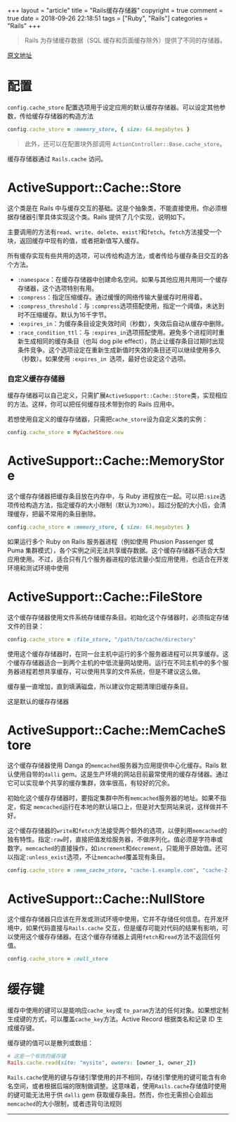 +++
layout = "article"
title = "Rails缓存存储器"
copyright = true
comment = true
date = 2018-09-26 22:18:51
tags = ["Ruby", "Rails"]
categories = "Rails"
+++


> Rails 为存储缓存数据（SQL 缓存和页面缓存除外）提供了不同的存储器。


[原文地址](https://ruby-china.github.io/rails-guides/caching_with_rails.html#cache-stores)

<!-- more -->

配置
======
`config.cache_store` 配置选项用于设定应用的默认缓存存储器。可以设定其他参数，传给缓存存储器的构造方法

``` ruby
config.cache_store = :memory_store, { size: 64.megabytes }
```

> 此外，还可以在配置块外部调用 `ActionController::Base.cache_store`。


缓存存储器通过 `Rails.cache` 访问。


ActiveSupport::Cache::Store
======

这个类是在 Rails 中与缓存交互的基础。这是个抽象类，不能直接使用。你必须根据存储器引擎具体实现这个类。Rails 提供了几个实现，说明如下。

主要调用的方法有`read`、`write`、`delete`、`exist?`和`fetch`。`fetch`方法接受一个块，返回缓存中现有的值，或者把新值写入缓存。

所有缓存实现有些共用的选项，可以传给构造方法，或者传给与缓存条目交互的各个方法。

- `:namespace`：在缓存存储器中创建命名空间。如果与其他应用共用同一个缓存存储器，这个选项特别有用。
- `:compress`：指定压缩缓存。通过缓慢的网络传输大量缓存时用得着。
- `:compress_threshold`：与 `:compress`选项搭配使用，指定一个阈值，未达到时不压缩缓存。默认为16千字节。
- `:expires_in`：为缓存条目设定失效时间（秒数），失效后自动从缓存中删除。
- `:race_condition_ttl`：与 `:expires_in`选项搭配使用。避免多个进程同时重新生成相同的缓存条目（也叫 dog pile effect），防止让缓存条目过期时出现条件竞争。这个选项设定在重新生成新值时失效的条目还可以继续使用多久（秒数）。如果使用 `:expires_in `选项，最好也设定这个选项。

### 自定义缓存存储器

缓存存储器可以自己定义，只需扩展`ActiveSupport::Cache::Store`类，实现相应的方法。这样，你可以把任何缓存技术带到你的 Rails 应用中。

若想使用自定义的缓存存储器，只需把`cache_store`设为自定义类的实例：

``` ruby
config.cache_store = MyCacheStore.new
```

ActiveSupport::Cache::MemoryStore
======

这个缓存存储器把缓存条目放在内存中，与 Ruby 进程放在一起。可以把`:size`选项传给构造方法，指定缓存的大小限制（默认为`32Mb`）。超过分配的大小后，会清理缓存，把最不常用的条目删除。

``` ruby
config.cache_store = :memory_store, { size: 64.megabytes }
```

如果运行多个 Ruby on Rails 服务器进程（例如使用 Phusion Passenger 或 Puma 集群模式），各个实例之间无法共享缓存数据。这个缓存存储器不适合大型应用使用。不过，适合只有几个服务器进程的低流量小型应用使用，也适合在开发环境和测试环境中使用

ActiveSupport::Cache::FileStore
======

这个缓存存储器使用文件系统存储缓存条目。初始化这个存储器时，必须指定存储文件的目录：

``` ruby
config.cache_store = :file_store, "/path/to/cache/directory"
```

使用这个缓存存储器时，在同一台主机中运行的多个服务器进程可以共享缓存。这个缓存存储器适合一到两个主机的中低流量网站使用。运行在不同主机中的多个服务器进程若想共享缓存，可以使用共享的文件系统，但是不建议这么做。

缓存量一直增加，直到填满磁盘，所以建议你定期清理旧缓存条目。

这是默认的缓存存储器

ActiveSupport::Cache::MemCacheStore
======
这个缓存存储器使用 Danga 的`memcached`服务器为应用提供中心化缓存。Rails 默认使用自带的`dalli` gem。这是生产环境的网站目前最常使用的缓存存储器。通过它可以实现单个共享的缓存集群，效率很高，有较好的冗余。

初始化这个缓存存储器时，要指定集群中所有`memcached`服务器的地址。如果不指定，假定 `memcached`运行在本地的默认端口上，但是对大型网站来说，这样做并不好。

这个缓存存储器的`write`和`fetch`方法接受两个额外的选项，以便利用`memcached`的独有特性。指定`:raw`时，直接把值发给服务器，不做序列化。值必须是字符串或数字。`memcached`的直接操作，如`increment`和`decrement`，只能用于原始值。还可以指定`:unless_exist`选项，不让`memcached`覆盖现有条目。

``` ruby
config.cache_store = :mem_cache_store, "cache-1.example.com", "cache-2.example.com"
```

ActiveSupport::Cache::NullStore
======

这个缓存存储器只应该在开发或测试环境中使用，它并不存储任何信息。在开发环境中，如果代码直接与`Rails.cache` 交互，但是缓存可能对代码的结果有影响，可以使用这个缓存存储器。在这个缓存存储器上调用`fetch`和`read`方法不返回任何值。

``` ruby
config.cache_store = :null_store
```

缓存键
======
缓存中使用的键可以是能响应`cache_key`或 `to_param`方法的任何对象。如果想定制生成键的方式，可以覆盖`cache_key`方法。Active Record 根据类名和记录 ID 生成缓存键。

缓存键的值可以是散列或数组：
``` ruby
# 这是一个有效的缓存键
Rails.cache.read(site: "mysite", owners: [owner_1, owner_2])
```
`Rails.cache`使用的键与存储引擎使用的并不相同，存储引擎使用的键可能含有命名空间，或者根据后端的限制做调整。这意味着，使用`Rails.cache`存储值时使用的键可能无法用于供 `dalli` gem 获取缓存条目。然而，你也无需担心会超出`memcached`的大小限制，或者违背句法规则

---